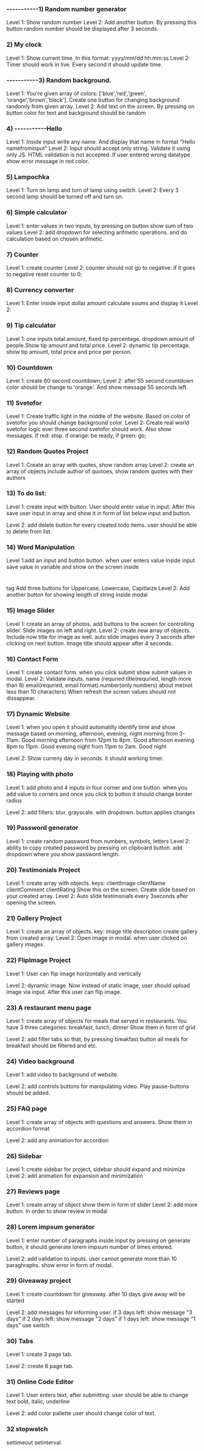 ### -----------1) Random number generator
Level 1: Show random number
Level 2: Add another button. By pressing 
this button random number should be displayed 
after 3 seconds.

### 2) My clock
Level 1: Show current time. In this format: yyyy/mm/dd hh:mm:ss 
Level 2: Timer should work in live. Every
second it should update time.

### -----------3) Random background.
Level 1: You're given array of colors:
['blue','red','green', 'orange','brown','black'].
Create one button for changing background
randomly from given array.
Level 2: Add text on the screen. By pressing on
button color for text and background should
be random

### 4) -----------Hello 
Level 1: Inside input write any name. And 
display that name in format "Hello namefrominput"
Level 2: Input should accept only string.
Validate it using only JS. HTML validation
is not accepted. If user entered wrong datatype 
show error message in red color.

### 5) Lampochka
Level 1: Turn on lamp and turn of lamp 
using switch.
Level 2: Every 3 second lamp should be turned off 
and turn on.

### 6) Simple calculator
Level 1: enter values in two inputs, by pressing 
on button show sum of two values
Level 2: add dropdown for selecting 
arifmetic operations. and do calculation 
based on chosen arifmetic.

### 7) Counter 
Level 1: create counter
Level 2: counter should not go to negative.
if it goes to negative reset counter to 0;

### 8) Currency converter
Level 1: Enter inside input dollar amount 
calculate soums and display it
Level 2: 

### 9) Tip calculator
Level 1: one inputs total amount,
fixed tip percentage. dropdown amount 
of people.Show tip amount and total price.
Level 2: dynamic tip percentage. show 
tip amount, total price and price per person.

### 10) Countdown
Level 1: create 60 second countdown;
Level 2: after 55 second countdown color
should be change to 'orange'. And show 
message 55 seconds left.
 
### 11) Svetofor 
Level 1: Create traffic light in the 
middle of the website. Based on color 
of svetofor you should change background 
color.
Level 2: Create real world svetofor logic
ever three second svetofor should work. 
Also show messages. If red: stop. if orange: be ready, if green: go;

### 12) Random Quotes Project
Level 1: Create an array with 
quotes, show random array
Level 2: create an array of objects 
include author of quotoes, 
show random quotes with their 
authors

### 13) To do list:
Level 1: create input with button. User
should enter value in input. After this 
save user input in array and show it in form
of list below input and button.

Level 2: add delete button for every
created todo items. user should be able 
to delete from list.

### 14) Word Manipulation
Level 1:add an input and button button. when user enters value inside input save value 
in variable and show on the screen inside <h1></h1> tag
Add three buttons for 
Uppercase, Lowercase, Capitlaize
Level 2: Add another button for showing length of string inside modal

### 15) Image Slider
Level 1: create an array of photos. add 
buttons to the screen for controlling 
slider. Slide images on left and right.
Level 2: create new array of objects. 
Include now title for image as well. 
auto slide images every 3 seconds 
after clicking on next button. Image title 
should appear after 4 seconds.

### 16) Contact Form
Level 1: create contact form. when you click
submit show submit values in modal.
Level 2: Validate inputs.
name (requried 
title(requried, length more than 8) 
email(requried, email format)
number(only numbers) 
about me(not less than 10 characters) 
When refresh the screen values 
should not dissappear.

### 17) Dynamic Website
Level 1: when you open it should 
automatilly identify time and show message 
based on morning, afternoon, evening, night
morning from 3-11am. Good morning 
afternoon from 12pm to 8pm. Good afternoon
evening 8pm to 11pm. Good evening
night from 11pm to 2am. Good night

Level 2: Show curreny day in seconds. 
it should working timer.

### 18) Playing with photo
Level 1: add photo and 4 inputs in 
four corner and one button. when you add
value to corners and once you click to button
it should change border radius

Level 2: add filters: blur, grayscale.
with dropdown. button applies changes

### 19) Password generator
Level 1: create random password from 
numbers, symbols, letters
Level 2: ability to copy created password by pressing on clipboard button. add dropdown where you show password length.

### 20) Testimonials Project
Level 1: create array with objects. 
keys: 
clientImage
clientName
clientComment
clientRating
Show this on the screen. Create slide based on your created array.
Level 2: Auto slide testimonials every 3seconds after opening the screen.

### 21) Gallery Project 
Level 1: create an array of objects.
key:
image
title
description
create gallery from created array.
Level 2: Open image in modal. when user clicked on 
gallery images

### 22) FlipImage Project

Level 1: User can flip image 
horizontally and vertically

Level 2: dynamic image. Now 
instead of static image, user 
should upload image via input.
After this user can flip image.

### 23) A restaurant menu page
Level 1: create array of objects for meals 
that served in restaurants. You have 
3 three categories: breakfast, lunch, dinner
Show them in form of grid

Level 2: add filter tabs so that, by pressing 
breakfast button all meals for breakfast should
be filtered and etc.

### 24) Video background 
Level 1: add video to background of website.

Level 2: add controls buttons for manipulating
video. Play pause-buttons should be added.

### 25) FAQ page

Level 1: create array of objects with questions
and answers. Show them in accordion format

Level 2: add any animation for accordion

### 26) Sidebar

Level 1: create sidebar for project, sidebar
should expand and minimize
Level 2: add animation for expansion and minimization

### 27) Reviews page
Level 1: create array of object show them 
in form of slider
Level 2: add more button. In order to show
review in modal

### 28) Lorem impsum generator
Level 1: enter number of paragraphs inside input
by pressing on generate button, it should
generate lorem impsum number of times entered.

Level 2: add validation to inputs. user cannot 
generate more than 10 paraghraphs. show error 
in form of modal.

### 29) Giveaway project 
Level 1: create countdown for giveaway. 
after 10 days give away will be started

Level 2: add messages for informing user.
if 3 days left: show message "3 days"
if 2 days left: show message "2 days"
if 1 days left: show message "1 days"
use switch

### 30) Tabs 
Level 1: create 3 page tab.

Level 2: create 6 page tab.

### 31) Online Code Editor
Level 1: User enters text, after 
submitting. user should be able to change
text bold, italic, underline

Level 2: add color pallette user should 
change color of text.


### 32 stopwatch

settimeout 
setinterval
